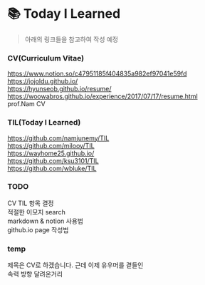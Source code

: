 # :books: Today I Learned 

>아래의 링크들을 참고하여 작성 예정

### CV(Curriculum Vitae)
https://www.notion.so/c47951185f404835a982ef97041e59fd  
https://jojoldu.github.io/  
https://hyunseob.github.io/resume/  
https://woowabros.github.io/experience/2017/07/17/resume.html  
prof.Nam CV  
  
### TIL(Today I Learned)
https://github.com/namjunemy/TIL  
https://github.com/milooy/TIL  
https://wayhome25.github.io/  
https://github.com/ksu3101/TIL  
https://github.com/wbluke/TIL  

### TODO
CV TIL 항목 결정  
적절한 이모지 search  
markdown & notion 사용법  
github.io page 작성법  

### temp
제목은 CV로 하겠습니다. 근데 이제 유우머를 곁들인  
속력 방향 달려온거리  
